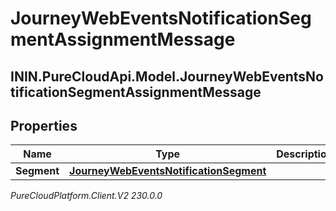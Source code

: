 # JourneyWebEventsNotificationSegmentAssignmentMessage

## ININ.PureCloudApi.Model.JourneyWebEventsNotificationSegmentAssignmentMessage

## Properties

|Name | Type | Description | Notes|
|------------ | ------------- | ------------- | -------------|
| **Segment** | [**JourneyWebEventsNotificationSegment**](JourneyWebEventsNotificationSegment) |  | [optional] |



_PureCloudPlatform.Client.V2 230.0.0_

